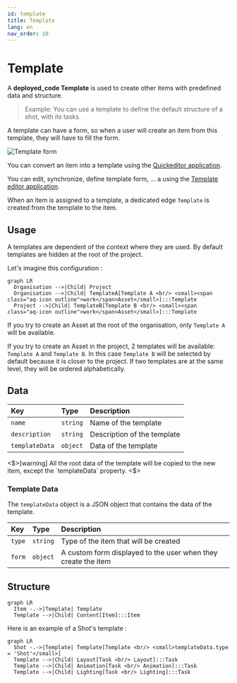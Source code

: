```yaml
---
id: template
title: Template
lang: en
nav_order: 10
---
```


# Template

A **<span class="aq-icon outline">deployed_code</span> Template** is used to create other items with predefined data and structure.

> Example: You can use a template to define the default structure of a shot, with its tasks.

A template can have a form, so when a user will create an item from this template, they will have to fill the form.

![Template form](../../_medias/template-form.png)

You can convert an item into a template using the [Quickeditor application](../applications/quickeditor.md).

You can edit, synchronize, define template form, ... a using the [Template editor application](../applications/templateeditor.md).

When an item is assigned to a template, a dedicated edge `Template` is created from the template to the item.

## Usage

A templates are dependent of the context where they are used. By default templates are hidden at the root of the project.

Let's imagine this configuration :

```mermaid
graph LR
  Organisation -->|Child| Project
  Organisation -->|Child| TemplateA[Template A <br/> <small><span class="aq-icon outline">work</span>Asset</small>]:::Template
  Project -->|Child| TemplateB[Template B <br/> <small><span class="aq-icon outline">work</span>Asset</small>]:::Template
```

If you try to create an Asset at the root of the organisation, only `Template A` will be available.

If you try to create an Asset in the project, 2 templates will be available: `Template A` and `Template B`. In this case `Template B` will be selected by default because it is closer to the project. If two templates are at the same level, they will be ordered alphabetically.


## Data

| Key | Type | Description |
| :--- | :---- | :----------- |
| `name` | `string` | Name of the template |
| `description` | `string` | Description of the template |
| `templateData` | `object` | Data of the template |

<$>[warning]
All the root data of the template will be copied to the new item, except the `templateData` property.
<$>

### Template Data

The `templateData` object is a JSON object that contains the data of the template.

| Key | Type | Description |
| :--- | :---- | :----------- |
| `type` | `string` | Type of the item that will be created |
| `form` | `object` | A custom form displayed to the user when they create the item |

## Structure

```mermaid
graph LR
  Item -.->|Template| Template
  Template -->|Child| Content[Item]:::Item
```

Here is an example of a Shot's template :

```mermaid
graph LR
  Shot -.->|Template| Template[Template <br/> <small>templateData.type = 'Shot'</small>]
  Template -->|Child| Layout[Task <br/> Layout]:::Task
  Template -->|Child| Animation[Task <br/> Animation]:::Task
  Template -->|Child| Lighting[Task <br/> Lighting]:::Task
```